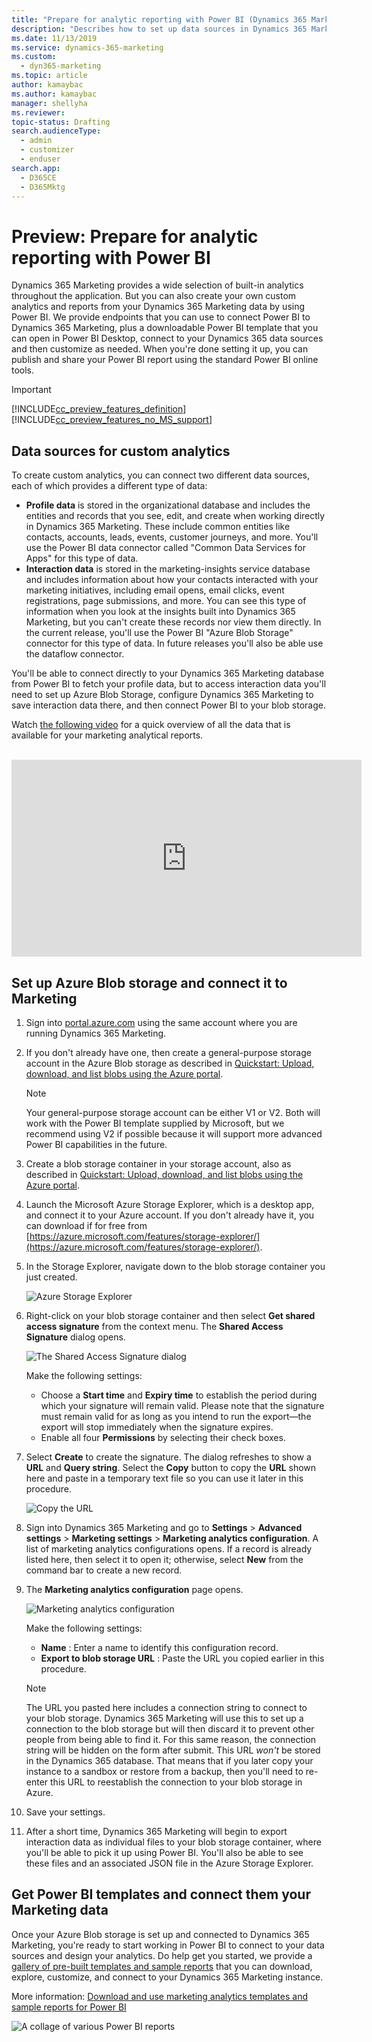 ```yaml
---
title: "Prepare for analytic reporting with Power BI (Dynamics 365 Marketing) | Microsoft Docs"
description: "Describes how to set up data sources in Dynamics 365 Marketing to make them available to Power BI, and how to download and connect a Power BI template to them"
ms.date: 11/13/2019
ms.service: dynamics-365-marketing
ms.custom: 
  - dyn365-marketing
ms.topic: article
author: kamaybac
ms.author: kamaybac
manager: shellyha
ms.reviewer:
topic-status: Drafting
search.audienceType: 
  - admin
  - customizer
  - enduser
search.app: 
  - D365CE
  - D365Mktg
---
```


# Preview: Prepare for analytic reporting with Power BI

Dynamics 365 Marketing provides a wide selection of built-in analytics throughout the application. But you can also create your own custom analytics and reports from your Dynamics 365 Marketing data by using Power BI. We provide endpoints that you can use to connect Power BI to Dynamics 365 Marketing, plus a downloadable Power BI template that you can open in Power BI Desktop, connect to your Dynamics 365 data sources and then customize as needed. When you're done setting it up, you can publish and share your Power BI report using the standard Power BI online tools.

> [!IMPORTANT]
> [!INCLUDE[cc_preview_features_definition](../includes/cc-preview-features-definition.md)]
> [!INCLUDE[cc_preview_features_no_MS_support](../includes/cc-preview-features-no-ms-support.md)]  

<a name="data-sources"></a>

## Data sources for custom analytics

To create custom analytics, you can connect two different data sources, each of which provides a different type of data:

- **Profile data** is stored in the organizational database and includes the entities and records that you see, edit, and create when working directly in Dynamics 365 Marketing. These include common entities like contacts, accounts, leads, events, customer journeys, and more. You'll use the Power BI data connector called "Common Data Services for Apps" for this type of data.
- **Interaction data** is stored in the marketing-insights service database and includes information about how your contacts interacted with your marketing initiatives, including email opens, email clicks, event registrations, page submissions, and more. You can see this type of information when you look at the insights built into Dynamics 365 Marketing, but you can't create these records nor view them directly. In the current release, you'll use the Power BI "Azure Blob Storage" connector for this type of data. In future releases you'll also be able use the dataflow connector.

You'll be able to connect directly to your Dynamics 365 Marketing  database from Power BI to fetch your profile data, but to access interaction data you'll need to set up Azure Blob Storage, configure Dynamics 365 Marketing to save interaction data there, and then connect Power BI to your blob storage.

Watch [the following video](https://www.youtube.com/watch?v=pBrB1BohUrE)
for a quick overview of all the data that is available for your marketing analytical reports.<br/><br/>

<div class="embeddedvideo"><iframe width="560" height="315" src="https://www.youtube.com/embed/pBrB1BohUrE" frameborder="0" allow="accelerometer; autoplay; encrypted-media; gyroscope; picture-in-picture" allowfullscreen></iframe></div>

<a name="connect-blob"></a>

## Set up Azure Blob storage and connect it to Marketing

1. Sign into [portal.azure.com](https://portal.azure.com) using the same account where you are running Dynamics 365 Marketing.

1. If you don't already have one, then create a general-purpose storage account in the Azure Blob storage as described in [Quickstart: Upload, download, and list blobs using the Azure portal](https://docs.microsoft.com/azure/storage/blobs/storage-quickstart-blobs-portal).

    > [!NOTE]
    > Your general-purpose storage account can be either V1 or V2. Both will work with the Power BI template supplied by Microsoft, but we recommend using V2 if possible because it will support more advanced Power BI capabilities in the future.

1. Create a blob storage container in your storage account, also as described in [Quickstart: Upload, download, and list blobs using the Azure portal](https://docs.microsoft.com/azure/storage/blobs/storage-quickstart-blobs-portal).

1. Launch the Microsoft Azure Storage Explorer, which is a desktop app, and connect it to your Azure account. If  you don't already have it, you can download if for free from [https://azure.microsoft.com/features/storage-explorer/](https://azure.microsoft.com/features/storage-explorer/).

1. In the Storage Explorer, navigate down to the blob storage container you just created.

    ![Azure Storage Explorer](media/custom-analytics-storage-explorer.png "Azure Storage Explorer")

1. Right-click on your blob storage container and then select **Get shared access signature** from the context menu. The **Shared Access Signature** dialog opens.

    ![The Shared Access Signature dialog](media/custom-analytics-sas.png "The Shared Access Signature dialog")

    Make the following settings:

    - Choose a **Start time** and **Expiry time** to establish the period during which your signature will remain valid. Please note that the signature must remain valid for as long as you intend to run the export&mdash;the export will stop immediately when the signature expires.
    - Enable all four **Permissions** by selecting their check boxes.

1. Select **Create** to create the signature. The dialog refreshes to show a **URL** and **Query string**. Select the **Copy** button to copy the **URL** shown here and paste in a temporary text file so you can use it later in this procedure.

    ![Copy the URL](media/custom-analytics-sas-created.png "Copy the URL")

1. Sign into Dynamics 365 Marketing and go to **Settings** > **Advanced settings** > **Marketing settings** > **Marketing analytics configuration**. A list of marketing analytics configurations opens. If a record is already listed here, then select it to open it; otherwise, select **New** from the command bar to create a new record.

1. The **Marketing analytics configuration** page opens.

    ![Marketing analytics configuration](media/custom-analytics-cds-a-config.png "Marketing analytics configuration")

    Make the following settings:

    - **Name** : Enter a name to identify this configuration record.
    - **Export to blob storage URL** : Paste the URL you copied earlier in this procedure.

    > [!NOTE]
    > The URL you pasted here includes a connection string to connect to your blob storage. Dynamics 365 Marketing will use this to set up a connection to the blob storage but will then discard it to prevent other people from being able to find it. For this same reason, the connection string will be hidden on the form after submit. This  URL _won't_ be stored in the Dynamics 365 database. That means that if you later copy your instance to a sandbox or restore from a backup, then you'll need to re-enter this URL to reestablish the connection to your blob storage in Azure.

1. Save your settings.

1. After a short time, Dynamics 365 Marketing will begin to export interaction data as individual files to your blob storage container, where you'll be able to pick it up using Power BI. You'll also be able to see these files and an associated JSON file in the Azure Storage Explorer.

## Get Power BI templates and connect them your Marketing data

Once your Azure Blob storage is set up and connected to Dynamics 365 Marketing, you're ready to start working in Power BI to connect to your data sources and design your analytics. Do help get you started, we provide a [gallery of pre-built templates and sample reports](marketing-analytics/analytics-gallery-start.md) that you can download, explore, customize, and connect to your Dynamics 365 Marketing instance.

More information: [Download and use marketing analytics templates and sample reports for Power BI](marketing-analytics/analytics-gallery-start.md)

![A collage of various Power BI reports](media/pbi-gallery-overview.png)
